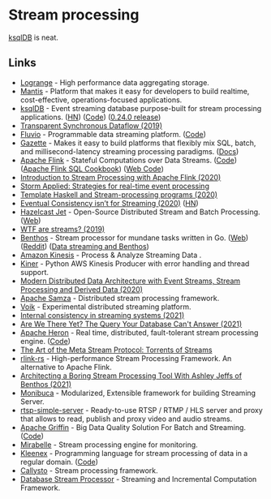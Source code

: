 # Stream processing

[ksqlDB](https://ksqldb.io/) is neat.

## Links

- [Logrange](https://github.com/logrange/logrange) - High performance data aggregating storage.
- [Mantis](https://github.com/Netflix/mantis) - Platform that makes it easy for developers to build realtime, cost-effective, operations-focused applications.
- [ksqlDB](https://ksqldb.io/) - Event streaming database purpose-built for stream processing applications. ([HN](https://news.ycombinator.com/item?id=21589670)) ([Code](https://github.com/confluentinc/ksql)) ([0.24.0 release](https://www.confluent.io/blog/announcing-ksqldb-0-24-0/))
- [Transparent Synchronous Dataflow (2019)](https://arxiv.org/pdf/1910.09579.pdf)
- [Fluvio](https://www.fluvio.io/) - Programmable data streaming platform. ([Code](https://github.com/infinyon/fluvio))
- [Gazette](https://github.com/gazette/core) - Makes it easy to build platforms that flexibly mix SQL, batch, and millisecond-latency streaming processing paradigms. ([Docs](https://gazette.readthedocs.io/en/latest/))
- [Apache Flink](https://flink.apache.org/) - Stateful Computations over Data Streams. ([Code](https://github.com/apache/flink)) ([Apache Flink SQL Cookbook](https://github.com/ververica/flink-sql-cookbook)) ([Web Code](https://github.com/apache/flink-web))
- [Introduction to Stream Processing with Apache Flink (2020)](https://noti.st/morsapaes/9TGu0S/introduction-to-stream-processing-with-apache-flink)
- [Storm Applied: Strategies for real-time event processing](https://www.amazon.com/Storm-Applied-Strategies-real-time-processing/dp/1617291897)
- [Template Haskell and Stream-processing programs (2020)](https://jmtd.net/log/template_haskell/streamgraph/)
- [Eventual Consistency isn’t for Streaming (2020)](https://materialize.io/eventual-consistency-isnt-for-streaming/) ([HN](https://news.ycombinator.com/item?id=23832149))
- [Hazelcast Jet](https://github.com/hazelcast/hazelcast-jet) - Open-Source Distributed Stream and Batch Processing. ([Web](https://jet-start.sh/))
- [WTF are streams? (2019)](https://manzanit0.github.io/computing/2019/05/29/wtf-are-streams.html)
- [Benthos](https://github.com/Jeffail/benthos) - Stream processor for mundane tasks written in Go. ([Web](https://www.benthos.dev/)) ([Reddit](https://www.reddit.com/r/golang/comments/rs6nbz/benthos_the_awesome_open_source_stream_processor/)) ([Data streaming and Benthos](https://pca.st/1ontjq2t))
- [Amazon Kinesis](https://aws.amazon.com/kinesis/) - Process & Analyze Streaming Data .
- [Kiner](https://github.com/bufferapp/kiner) - Python AWS Kinesis Producer with error handling and thread support.
- [Modern Distributed Data Architecture with Event Streams, Stream Processing and Derived Data (2020)](https://makingsmallercircles.com/articles/modern-distributed-data-architecture-with-event-streams-stream-processing-and-derived-data/)
- [Apache Samza](https://github.com/apache/samza) - Distributed stream processing framework.
- [Voik](https://github.com/marceloboeira/voik) - Experimental distributed streaming platform.
- [Internal consistency in streaming systems (2021)](https://scattered-thoughts.net/writing/internal-consistency-in-streaming-systems/)
- [Are We There Yet? The Query Your Database Can't Answer (2021)](https://www.confluent.io/blog/ksqldb-streaming-sql-the-query-your-database-cant-answer/)
- [Apache Heron](https://heron.incubator.apache.org/) - Real time, distributed, fault-tolerant stream processing engine. ([Code](https://github.com/apache/incubator-heron))
- [The Art of the Meta Stream Protocol: Torrents of Streams](https://programming-journal.org/2022/6/2/)
- [rlink-rs](https://github.com/rlink-rs/rlink-rs) - High-performance Stream Processing Framework. An alternative to Apache Flink.
- [Architecting a Boring Stream Processing Tool With Ashley Jeffs of Benthos (2021)](https://www.youtube.com/watch?v=-A8EOb5lzxM)
- [Monibuca](https://github.com/langhuihui/monibuca) - Modularized, Extensible framework for building Streaming Server.
- [rtsp-simple-server](https://github.com/aler9/rtsp-simple-server) - Ready-to-use RTSP / RTMP / HLS server and proxy that allows to read, publish and proxy video and audio streams.
- [Apache Griffin](https://griffin.apache.org/) - Big Data Quality Solution For Batch and Streaming. ([Code](https://github.com/apache/griffin))
- [Mirabelle](https://github.com/mcorbin/mirabelle) - Stream processing engine for monitoring.
- [Kleenex](https://kleenexlang.org/) - Programming language for stream processing of data in a regular domain. ([Code](https://github.com/diku-kmc/kleenexlang))
- [Callysto](https://github.com/vertexclique/callysto) - Stream processing framework.
- [Database Stream Processor](https://github.com/vmware/database-stream-processor) - Streaming and Incremental Computation Framework.
